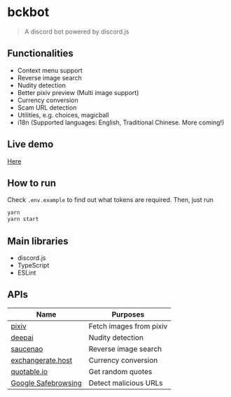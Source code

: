 # bckbot

> A discord bot powered by discord.js

## Functionalities

* Context menu support
* Reverse image search
* Nudity detection
* Better pixiv preview (Multi image support)
* Currency conversion
* Scam URL detection
* Utilities, e.g. choices, magicball
* i18n (Supported languages: English, Traditional Chinese. More coming!)

## Live demo

[Here](https://discordapp.com/oauth2/authorize?&client_id=342373857555906562&scope=bot%20applications.commands&permissions=523328)

## How to run

Check `.env.example` to find out what tokens are required. Then, just run

```bash
yarn
yarn start
```

## Main libraries

* discord.js
* TypeScript
* ESLint

## APIs

| Name | Purposes |
| ---- | -------- |
|[pixiv](https://www.pixiv.net/en/)|Fetch images from pixiv|
|[deepai](https://deepai.org/machine-learning-model/nsfw-detector)|Nudity detection|
|[saucenao](https://saucenao.com/)|Reverse image search|
|[exchangerate.host](https://exchangerate.host/)|Currency conversion|
|[quotable.io](https://github.com/lukePeavey/quotable)|Get random quotes|
|[Google Safebrowsing](https://safebrowsing.google.com/)|Detect malicious URLs|
